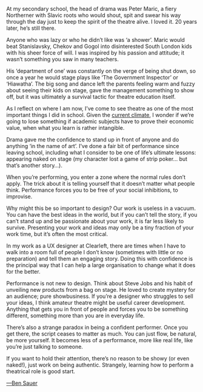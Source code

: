 

At my secondary school, the head of drama was Peter Maric, a fiery Northerner with Slavic roots who would
shout, spit and swear his way through the day just to keep the spirit of the theatre alive. I loved it. 20
years later, he’s still there.

Anyone who was lazy or who he didn’t like was ‘a shower’. Maric would beat Stanislavsky, Chekov and
Gogol into disinterested South London kids with his sheer force of will. I was inspired by his passion and
attitude; it wasn’t something you saw in many teachers. 

His ‘department of one’ was constantly on the verge of being shut down, so once a year he would stage
plays like ‘The Government Inspector’ or ‘Hiawatha’. The big song and dance left the parents feeling
warm and fuzzy about seeing their kids on stage, gave the management something to show off, but it was
ultimately a survival tactic for theatre education itself.

As I reflect on where I am now, I’ve come to see theatre as one of the most important things I did in
school. Given the [current climate](http://www.thetimes.co.uk/tto/education/article3722052.ece), I wonder if
we’re going to lose something if academic subjects have to prove their economic value, when what you learn
is rather intangible. 

Drama gave me the confidence to stand up in front of anyone and do anything ‘in the name of art’. I’ve
done a fair bit of performance since leaving school, including what I consider to be one of life’s ultimate
lessons: appearing naked on stage (my character lost a game of strip poker… but that’s another story…).


When you’re performing, you enter a zone where the normal rules don’t apply. The trick about it is telling
yourself that it doesn’t matter what people think. Performance forces you to be free of your social
inhibitions, to improvise.

Why might this be so important to design? Our work is useless in a vacuum. You can have the best ideas in the
world, but if you can’t tell the story, if you can’t stand up and be passionate about your work, it is far
less likely to survive. Presenting your work and ideas may only be a tiny fraction of your work time, but
it’s often the most critical. 

In my work as a UX designer at Clearleft, there are times when I have to walk into a room full of people I
don’t know (sometimes with little or no preparation) and tell them an engaging story. Doing this with
confidence is the principal way that I can help a large organisation to change what it does for the
better.

Performance is not new to design. Think about Steve Jobs and his habit of unveiling new products from a bag on
stage. He loved to create mystery for an audience; pure showbusiness. If you’re a designer who struggles to
sell your ideas, I think amateur theatre might be useful career development. Anything that gets you in front
of people and forces you to be something different, something more than you are in everyday life.

There’s also a strange paradox in being a confident performer. Once you get there, the script ceases to
matter as much. You can just flow, be natural, be more yourself. It becomes less of a performance, more like
real life, like you’re just talking to someone. 

If you want to hold their attention, there’s no reason to be showy (or even naked!), just work on being
authentic. Strangely, learning how to perform a theatrical role is good start.

[—Ben Sauer](http://www.redbeard.org.uk)